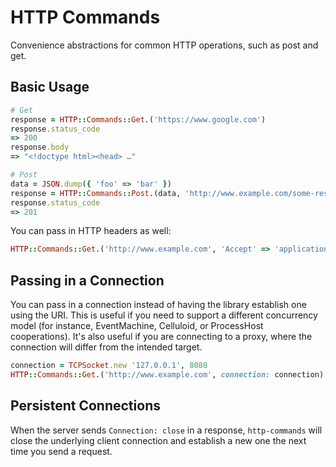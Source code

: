 # HTTP Commands

Convenience abstractions for common HTTP operations, such as post and get.

## Basic Usage

```ruby
# Get
response = HTTP::Commands::Get.('https://www.google.com')
response.status_code
=> 200
response.body
=> "<!doctype html><head> …"

# Post
data = JSON.dump({ 'foo' => 'bar' })
response = HTTP::Commands::Post.(data, 'http://www.example.com/some-resource')
response.status_code
=> 201
```

You can pass in HTTP headers as well:

```ruby
HTTP::Commands::Get.('http://www.example.com', 'Accept' => 'application/json')
```

## Passing in a Connection

You can pass in a connection instead of having the library establish one using the URI. This is useful if you need to support a different concurrency model (for instance, EventMachine, Celluloid, or ProcessHost cooperations). It's also useful if you are connecting to a proxy, where the connection will differ from the intended target.

```ruby
connection = TCPSocket.new '127.0.0.1', 8080
HTTP::Commands::Get.('http://www.example.com', connection: connection)
```

## Persistent Connections

When the server sends `Connection: close` in a response, `http-commands` will close the underlying client connection and establish a new one the next time you send a request.
